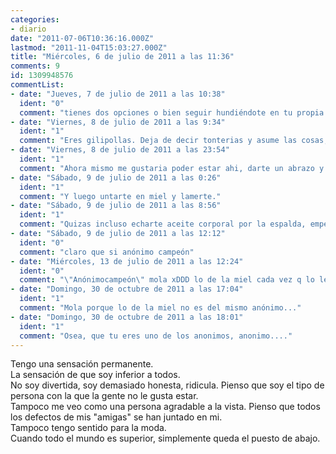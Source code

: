 ```yaml
---
categories:
- diario
date: "2011-07-06T10:36:16.000Z"
lastmod: "2011-11-04T15:03:27.000Z"
title: "Miércoles, 6 de julio de 2011 a las 11:36"
comments: 9
id: 1309948576
commentList:
- date: "Jueves, 7 de julio de 2011 a las 10:38"
  ident: "0"
  comment: "tienes dos opciones o bien seguir hundiéndote en tu propia mierda o aceptarte tal y como eres, que hay mucho quejica por su aspecto físico mientras hay niños que no tienen ni un puñetero espejo para verse porque su familia es pobre."
- date: "Viernes, 8 de julio de 2011 a las 9:34"
  ident: "1"
  comment: "Eres gilipollas. Deja de decir tonterias y asume las cosas, eres como eres y punto. Partiendo de ello, sacale el mayor partido a tu vida en vez de perder el tiempo deseando cosas que no son posibles joder\nDedicate a lo que te gusta, busca hobbies, haz cosas divertidas, y manda a tomar por el culo al resto del mundo, por qué te importan tanto?\nDios..\ní®â€˜Æ’"
- date: "Viernes, 8 de julio de 2011 a las 23:54"
  ident: "1"
  comment: "Ahora mismo me gustaria poder estar ahi, darte un abrazo y decirte que el mundo es un lugar mejor de lo que crees. Pero cosas asi no pasan, tienes que superar tus problemas sola\nAnimos"
- date: "Sábado, 9 de julio de 2011 a las 0:26"
  ident: "1"
  comment: "Y luego untarte en miel y lamerte."
- date: "Sábado, 9 de julio de 2011 a las 8:56"
  ident: "1"
  comment: "Quizas incluso echarte aceite corporal por la espalda, empezar a darte un masaje y poco a poco extender el masaje hacia el culo. Masturbsrte en esa postura un rato, y metertela sin darte la vuelta.\nMasaje con happy ending"
- date: "Sábado, 9 de julio de 2011 a las 12:12"
  ident: "0"
  comment: "claro que si anónimo campeón"
- date: "Miércoles, 13 de julio de 2011 a las 12:24"
  ident: "0"
  comment: "\"Anónimocampeón\" mola xDDD lo de la miel cada vez q lo leo ma mata xDDDD\n\nSobre el primer anónimo... primero le dices q es gilipollas y despues q asuma q es como es? Osea, q asuma q es gilipollas? xDDDDD FAIL...\n\nDe todos modos, tengo un amigo parecido, él vale muchísimo, pero es un puto vago y un dejado, y lo sabe, y qiere cambiar, pero como está tan deprimido, pues le cuesta mucho... No se cual es tu caso... lo q está claro es q en esta vida solo puedes ser honesto con qien qieras q sea realmente tu amigo, con el resto del mundo, no puedes permitirtelo, no del todo, a veces tan apenas... honestidad, sinceridad... llámalo como qieras... Ayer un amigo me reñia por decirle una verdad q le dolía y al rato por decirle otra q le parecía una mentira por ser demasiado buena xDD Vamos a ver, si realmente es tu amigo, dile la verdad buena y la mala, q es lo q sería conveniente q hiciesen contigo. \nSi no sabes de moda, vistete como visten a los maniqíes o ve a comprar con los amigos para q ellos t aconsejen... como yo hago xDDDD \nSi no destacas en nada... se nota mucho q las personas feas suelen destacar por su personalidad... las guapas no se esfuerzan en darle forma, y solo las guapas e inteligentes y q se esfuerzan en darle forma son grandes triumfadores xDD Eso no qiere decir q alguien q no destaca físicamente pueda llegar alto, por inteligencia o por personalidad...\nSi lo vales, qien tenga ojos te apreciará por lo q eres, pero es muy dificil ser inferior a todos, creeme, y creeme q el complejo de inferioridad es el q mas problemas psicológicos trae después... y por cierto, es muy fácil ser el tipo de persona a la que la \"gente\" no le gusta estar... por eso hay q buscar a la \"gente\" q vale la pena..."
- date: "Domingo, 30 de octubre de 2011 a las 17:04"
  ident: "1"
  comment: "Mola porque lo de la miel no es del mismo anónimo..."
- date: "Domingo, 30 de octubre de 2011 a las 18:01"
  ident: "1"
  comment: "Osea, que tu eres uno de los anonimos, anonimo...."
---
```


Tengo una sensación permanente.  
La sensación de que soy inferior a todos.  
No soy divertida, soy demasiado honesta, ridicula. Pienso que soy el tipo de persona con la que la gente no le gusta estar.   
Tampoco me veo como una persona agradable a la vista. Pienso que todos los defectos de mis "amigas" se han juntado en mi.   
Tampoco tengo sentido para la moda.  
Cuando todo el mundo es superior, simplemente queda el puesto de abajo.